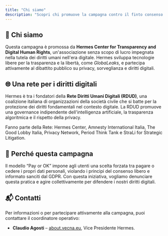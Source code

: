 ```yaml
---
title: "Chi siamo"
description: "Scopri chi promuove la campagna contro il finto consenso digitale e come partecipare."
---
```


<section>
  <h1>🤝 Chi siamo</h1>
  <p>Questa campagna è promossa da <strong>Hermes Center for Transparency and Digital Human Rights</strong>, un'associazione senza scopo di lucro impegnata nella tutela dei diritti umani nell'era digitale. Hermes sviluppa tecnologie libere per la trasparenza e la libertà, come <em>GlobaLeaks</em>, e partecipa attivamente al dibattito pubblico su privacy, sorveglianza e diritti digitali.</p>
</section>

<section>
  <h2>🌐 Una rete per i diritti digitali</h2>
  <p>Hermes è tra i fondatori della <strong>Rete Diritti Umani Digitali (RDUD)</strong>, una coalizione italiana di organizzazioni della società civile che si batte per la protezione dei diritti fondamentali nel contesto digitale. La RDUD promuove una governance indipendente dell'intelligenza artificiale, la trasparenza algoritmica e il rispetto della privacy.</p>
  <p>Fanno parte della Rete: Hermes Center, Amnesty International Italia, The Good Lobby Italia, Privacy Network, Period Think Tank e StraLi for Strategic Litigation.</p>
</section>

<section>
  <h2>📣 Perché questa campagna</h2>
  <p>Il modello “Pay or OK” impone agli utenti una scelta forzata tra pagare o cedere i propri dati personali, violando i principi del consenso libero e informato sanciti dal GDPR. Con questa iniziativa, vogliamo denunciare questa pratica e agire collettivamente per difendere i nostri diritti digitali.</p>
</section>

<section>
  <h2>📬 Contatti</h2>
  <p>Per informazioni o per partecipare attivamente alla campagna, puoi contattare il coordinatore operativo:</p>
  <ul>
    <li><strong>Claudio Agosti</strong> – <a href="https://about.vecna.eu">about.vecna.eu</a>, Vice Presidente Hermes.</li>
  </ul>
</section>

